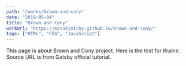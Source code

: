 ```yaml
---
path: "/works/brown-and-cony"
date: "2019-05-04"
title: "Brown and Cony"
workUrl: "https://misakimichy.github.io/brown-and-cony/"
tags: ["HTML", "CSS", "JavaScript"]
---
```

This page is about Brown and Cony project.
Here is the test for iframe. Source URL is from Gatsby official tutorial.